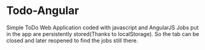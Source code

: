 # Todo-Angular

Simple ToDo Web Application coded with javascript and AngularJS
Jobs put in the app are persistently stored(Thanks to localStorage). So the tab can be closed and later reopened to find the jobs still there. 

